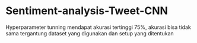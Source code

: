 # Sentiment-analysis-Tweet-CNN
Hyperparameter tunning mendapat akurasi tertinggi 75%, akurasi bisa tidak sama tergantung dataset yang digunakan dan setup yang ditentukan
